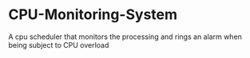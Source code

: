 # CPU-Monitoring-System
 A cpu scheduler that monitors the processing and rings an alarm when being subject to CPU overload
